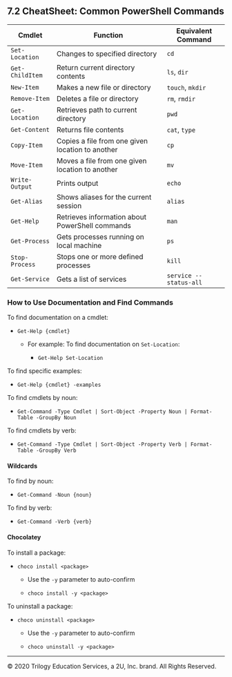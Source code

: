 ## 7.2 CheatSheet: Common PowerShell Commands

| Cmdlet          | Function                                         | Equivalent Command     |
| --------------- | ------------------------------------------------ | ---------------------- |
| `Set-Location`  | Changes to specified directory                   | `cd`                   |
| `Get-ChildItem` | Return current directory contents                | `ls`, `dir`            |
| `New-Item`      | Makes a new file or directory                    | `touch`, `mkdir`       |
| `Remove-Item`   | Deletes a file or directory                      | `rm`, `rmdir`          |
| `Get-Location`  | Retrieves path to current directory              | `pwd`                  |
| `Get-Content`   | Returns file contents                            | `cat`, `type`          |
| `Copy-Item`     | Copies a file from one given location to another | `cp`                   |
| `Move-Item`     | Moves a file from one given location to another  | `mv`                   |
| `Write-Output`  | Prints output                                    | `echo`                 |
| `Get-Alias`     | Shows aliases for the current session           | `alias`                |
| `Get-Help`      | Retrieves information about PowerShell commands  | `man`                  |
| `Get-Process`   | Gets processes running on local machine          | `ps`                   |
| `Stop-Process`  | Stops one or more defined processes            | `kill`                 |
| `Get-Service`   | Gets a list of services                          | `service --status-all` |

### How to Use Documentation and Find Commands

To find documentation on a cmdlet:

- `Get-Help {cmdlet}`

  - For example: To find documentation on `Set-Location`:

     - `Get-Help Set-Location`

To find specific examples:

- `Get-Help {cmdlet} -examples`

To find cmdlets by noun:

- `Get-Command -Type Cmdlet | Sort-Object -Property Noun | Format-Table -GroupBy Noun`

To find cmdlets by verb:

- `Get-Command -Type Cmdlet | Sort-Object -Property Verb | Format-Table -GroupBy Verb`

#### Wildcards

To find by noun:

- `Get-Command -Noun {noun}`

To find by verb:

- `Get-Command -Verb {verb}`

#### Chocolatey

To install a package:

- `choco install <package>`

  - Use the `-y` parameter to auto-confirm

  - `choco install -y <package>`

To uninstall a package:

- `choco uninstall <package>`

  - Use the `-y` parameter to auto-confirm

  - `choco uninstall -y <package>`

---

© 2020 Trilogy Education Services, a 2U, Inc. brand. All Rights Reserved.
